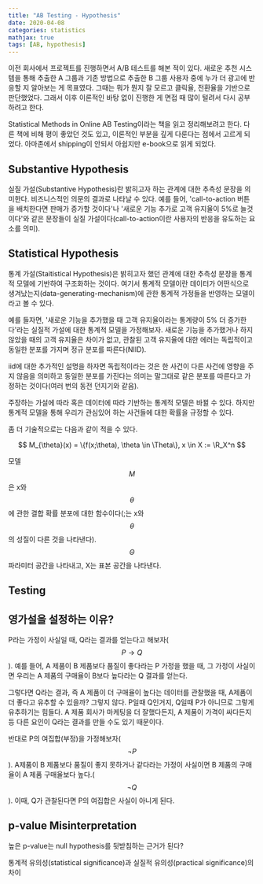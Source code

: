 ```yaml
---
title: "AB Testing - Hypothesis"
date: 2020-04-08
categories: statistics
mathjax: true
tags: [AB, hypothesis]
---
```




이전 회사에서 프로젝트를 진행하면서 A/B 테스트를 해본 적이 있다. 새로운 추천 시스템을 통해 추출한 A 그룹과 기존 방법으로 추출한 B 그룹 사용자 중에 누가 더 광고에 반응할 지 알아보는 게 목표였다. 그때는 뭐가 뭔지 잘 모르고 클릭율, 전환율을 기반으로 판단했었다. 그래서 이후 이론적인 바탕 없이 진행한 게 면접 때 많이 털려서 다시 공부하려고 한다. 

Statistical Methods in Online AB Testing이라는 책을 읽고 정리해보려고 한다. 다른 책에 비해 평이 좋았던 것도 있고, 이론적인 부분을 깊게 다룬다는 점에서 고르게 되었다. 아마존에서 shipping이 안되서 아쉽지만 e-book으로 읽게 되었다.



## Substantive Hypothesis

실질 가설(Substantive Hypothesis)란 밝히고자 하는 관계에 대한 추측성 문장을 의미한다. 비즈니스적인 의문의 결과로 나타날 수 있다. 예를 들어, 'call-to-action 버튼을 배치한다면 판매가 증가할 것이다'나 '새로운 기능 추가로 고객 유지율이 5%로 늘것이다'와 같은 문장들이 실질 가설이다(call-to-action이란 사용자의 반응을 유도하는 요소를 의미).



## Statistical Hypothesis

통계 가설(Staitistical Hypothesis)은 밝히고자 했던 관계에 대한 추측성 문장을 통계적 모델에 기반하여 구조화하는 것이다. 여기서 통계적 모델이란 데이터가 어떤식으로 생겨났는지(data-generating-mechanism)에 관한 통계적 가정들을 반영하는 모델이라고 볼 수 있다. 

예를 들자면, '새로운 기능을 추가했을 때 고객 유지율이라는 통계량이 5% 더 증가한다'라는 실질적 가설에 대한 통계적 모델을 가정해보자. 새로운 기능을 추가했거나 하지 않았을 때의 고객 유지율은 차이가 없고, 관찰된 고객 유지율에 대한 에러는 독립적이고 동일한 분포를 가지며 정규 분포를 따른다(NIID).

iid에 대한 추가적인 설명을 하자면 독립적이라는 것은 한 사건이 다른 사건에 영향을 주지 않음을 의미하고 동일한 분포를 가진다는 의미는 말그대로 같은 분포를 따른다고 가정하는 것이다(여러 번의 동전 던지기와 같음).

주장하는 가설에 따라 혹은 데이터에 따라 기반하는 통계적 모델은 바뀔 수 있다. 하지만 통계적 모델을 통해 우리가 관심있어 하는 사건들에 대한 확률을 규정할 수 있다.

좀 더 기술적으로는 다음과 같이 적을 수 있다.

$$ M_{\theta}(x) = \{f(x;\theta), \theta \in \Theta\}, x \in X := \R_X^n $$

모델 $$M$$은 x와 $$\theta$$에 관한 결합 확률 분포에 대한 함수이다(;는 x와 $$\theta$$의 성질이 다른 것을 나타낸다). $$\Theta$$ 파라미터 공간을 나타내고, X는 표본 공간을 나타낸다.



## Testing





## 영가설을 설정하는 이유?

P라는 가정이 사실일 때, Q라는 결과를 얻는다고 해보자( $$ P \rightarrow Q$$). 예를 들어, A 제품이 B 제품보다 품질이 좋다라는 P 가정을 했을 때, 그 가정이 사실이면 우리는 A 제품의 구매율이 B보다 높다라는 Q 결과를 얻는다.

그렇다면 Q라는 결과, 즉 A 제품이 더 구매율이 높다는 데이터를 관찰했을 때, A제품이 더 좋다고 유추할 수 있을까? 그렇지 않다. P일때 Q인거지, Q일때 P가 아니므로 그렇게 유추하기는 힘들다. A 제품 회사가 마케팅을 더 잘했다든지, A 제품이 가격이 싸다든지 등 다른 요인이 Q라는 결과를 만들 수도 있기 때문이다.

반대로 P의 여집합(부정)을 가정해보자($$\neg P$$). A제품이 B 제품보다 품질이 좋지 못하거나 같다라는 가정이 사실이면 B 제품의 구매율이 A 제품 구매율보다 높다.($$\neg Q$$). 이때, Q가 관찰된다면 P의 여집합은 사실이 아니게 된다.



## p-value Misinterpretation

높은 p-value는 null hypothesis를 뒷받침하는 근거가 된다?

통계적 유의성(statistical significance)과 실질적 유의성(practical significance)의 차이